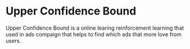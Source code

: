 # Upper Confidence Bound
Upper Confidence Bound is a online learing reinforcement learning that used in ads compaign that helps to find which ads that more love from users.